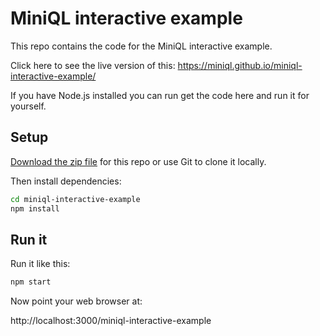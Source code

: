 # MiniQL interactive example

This repo contains the code for the MiniQL interactive example.

Click here to see the live version of this: https://miniql.github.io/miniql-interactive-example/

If you have Node.js installed you can run get the code here and run it for yourself.

## Setup

[Download the zip file](https://github.com/miniql/miniql-interactive-example/archive/master.zip) for this repo or use Git to clone it locally.

Then install dependencies:

```bash
cd miniql-interactive-example
npm install
```

## Run it

Run it like this:

```bash
npm start
```

Now point your web browser at: 

http://localhost:3000/miniql-interactive-example